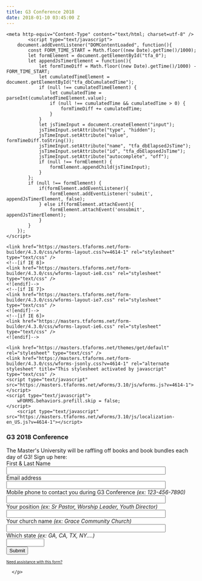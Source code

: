 ```yaml
---
title: G3 Conference 2018
date: 2018-01-10 03:45:00 Z
---
```


<!-- FORM: HEAD SECTION -->

    <meta http-equiv="Content-Type" content="text/html; charset=utf-8" />
            <script type="text/javascript">
        document.addEventListener("DOMContentLoaded", function(){
            const FORM_TIME_START = Math.floor((new Date).getTime()/1000);
            let formElement = document.getElementById("tfa_0");
            let appendJsTimerElement = function(){
                let formTimeDiff = Math.floor((new Date).getTime()/1000) - FORM_TIME_START;
                let cumulatedTimeElement = document.getElementById("tfa_dbCumulatedTime");
                if (null !== cumulatedTimeElement) {
                    let cumulatedTime = parseInt(cumulatedTimeElement.value);
                    if (null !== cumulatedTime && cumulatedTime > 0) {
                        formTimeDiff += cumulatedTime;
                    }
                }
                let jsTimeInput = document.createElement("input");
                jsTimeInput.setAttribute("type", "hidden");
                jsTimeInput.setAttribute("value", formTimeDiff.toString());
                jsTimeInput.setAttribute("name", "tfa_dbElapsedJsTime");
                jsTimeInput.setAttribute("id", "tfa_dbElapsedJsTime");
                jsTimeInput.setAttribute("autocomplete", "off");
                if (null !== formElement) {
                    formElement.appendChild(jsTimeInput);
                }
            };
            if (null !== formElement) {
                if(formElement.addEventListener){
                    formElement.addEventListener('submit', appendJsTimerElement, false);
                } else if(formElement.attachEvent){
                    formElement.attachEvent('onsubmit', appendJsTimerElement);
                }
            }
        });
    </script>

    <link href="https://masters.tfaforms.net/form-builder/4.3.0/css/wforms-layout.css?v=4614-1" rel="stylesheet" type="text/css" />
    <!--[if IE 8]>
    <link href="https://masters.tfaforms.net/form-builder/4.3.0/css/wforms-layout-ie8.css" rel="stylesheet" type="text/css" />
    <![endif]-->
    <!--[if IE 7]>
    <link href="https://masters.tfaforms.net/form-builder/4.3.0/css/wforms-layout-ie7.css" rel="stylesheet" type="text/css" />
    <![endif]-->
    <!--[if IE 6]>
    <link href="https://masters.tfaforms.net/form-builder/4.3.0/css/wforms-layout-ie6.css" rel="stylesheet" type="text/css" />
    <![endif]-->

    <link href="https://masters.tfaforms.net/themes/get/default" rel="stylesheet" type="text/css" />
    <link href="https://masters.tfaforms.net/form-builder/4.3.0/css/wforms-jsonly.css?v=4614-1" rel="alternate stylesheet" title="This stylesheet activated by javascript" type="text/css" />
    <script type="text/javascript" src="https://masters.tfaforms.net/wForms/3.10/js/wforms.js?v=4614-1"></script>
    <script type="text/javascript">
        wFORMS.behaviors.prefill.skip = false;
    </script>
        <script type="text/javascript" src="https://masters.tfaforms.net/wForms/3.10/js/localization-en_US.js?v=4614-1"></script>

<!-- FORM: BODY SECTION -->
<div class="wFormContainer"  >

  <style type="text/css">
                #tfa_1,
                *[id^="tfa_1["] {
                    width: 420px !important;
                }
                #tfa_1-D,
                *[id^="tfa_1["][class~="field-container-D"] {
                    width: auto !important;
                }
            
                #tfa_2,
                *[id^="tfa_2["] {
                    width: 420px !important;
                }
                #tfa_2-D,
                *[id^="tfa_2["][class~="field-container-D"] {
                    width: auto !important;
                }
            
                #tfa_3,
                *[id^="tfa_3["] {
                    width: 420px !important;
                }
                #tfa_3-D,
                *[id^="tfa_3["][class~="field-container-D"] {
                    width: auto !important;
                }
            
                #tfa_3-L,
                label[id^="tfa_3["] {
                    width: 490px !important;
                }
            
                #tfa_4,
                *[id^="tfa_4["] {
                    width: 420px !important;
                }
                #tfa_4-D,
                *[id^="tfa_4["][class~="field-container-D"] {
                    width: auto !important;
                }
            
                #tfa_4-L,
                label[id^="tfa_4["] {
                    width: 470px !important;
                }
            
                #tfa_5,
                *[id^="tfa_5["] {
                    width: 420px !important;
                }
                #tfa_5-D,
                *[id^="tfa_5["][class~="field-container-D"] {
                    width: auto !important;
                }
            
                #tfa_5-L,
                label[id^="tfa_5["] {
                    width: 490px !important;
                }
            
                #tfa_6,
                *[id^="tfa_6["] {
                    width: 100px !important;
                }
                #tfa_6-D,
                *[id^="tfa_6["][class~="field-container-D"] {
                    width: auto !important;
                }
            
                #tfa_6-L,
                label[id^="tfa_6["] {
                    width: 490px !important;
                }
            </style><div class=""><div class="wForm" id="tfa_0-WRPR" dir="ltr">
<div class="codesection" id="code-tfa_0"></div>
<h3 class="wFormTitle" id="tfa_0-T">G3 2018 Conference&nbsp;</h3>
<form method="post" action="https://masters.tfaforms.net/responses/processor" class="hintsBelow labelsAbove" id="tfa_0">
<div class="htmlSection" id="tfa_7"><div class="htmlContent" id="tfa_7-HTML">The Master's University will be raffling off books and book bundles each day of G3! Sign up here:</div></div>
<div class="oneField field-container-D     " id="tfa_1-D">
<label id="tfa_1-L" for="tfa_1" class="label preField reqMark">First &amp; Last Name</label><br><div class="inputWrapper"><input type="text" id="tfa_1" name="tfa_1" value="" placeholder="" title="First &amp; Last Name" class="required"></div>
</div>
<div class="oneField field-container-D     " id="tfa_2-D">
<label id="tfa_2-L" for="tfa_2" class="label preField reqMark">Email address</label><br><div class="inputWrapper"><input type="text" id="tfa_2" name="tfa_2" value="" placeholder="" title="Email address" class="validate-email required"></div>
</div>
<div class="oneField field-container-D     " id="tfa_3-D">
<label id="tfa_3-L" for="tfa_3" class="label preField reqMark">Mobile phone to contact you during G3 Conference <i style="font-weight: normal;">(ex: 123-456-7890)</i></label><br><div class="inputWrapper"><input type="text" id="tfa_3" name="tfa_3" value="" placeholder="" title="Mobile phone to contact you during G3 Conference (ex: 123-456-7890)" class="required"></div>
</div>
<div class="oneField field-container-D     " id="tfa_4-D">
<label id="tfa_4-L" for="tfa_4" class="label preField ">Your position <span style="font-weight: normal;"><i>(ex: Sr Pastor, Worship Leader, Youth Director)</i></span></label><br><div class="inputWrapper"><input type="text" id="tfa_4" name="tfa_4" value="" placeholder="" title="Your position (ex: Sr Pastor, Worship Leader, Youth Director)" class=""></div>
</div>
<div class="oneField field-container-D     " id="tfa_5-D">
<label id="tfa_5-L" for="tfa_5" class="label preField ">Your church name <span style="font-weight: normal;"><i>(ex: Grace Community Church)</i></span></label><br><div class="inputWrapper"><input type="text" id="tfa_5" name="tfa_5" value="" placeholder="" title="Your church name (ex: Grace Community Church)" class=""></div>
</div>
<div class="oneField field-container-D     " id="tfa_6-D">
<label id="tfa_6-L" for="tfa_6" class="label preField ">Which state <span style="font-weight: normal;"><i>(ex: GA, CA, TX, NY....)</i></span></label><br><div class="inputWrapper"><input type="text" id="tfa_6" name="tfa_6" value="" placeholder="" title="Which state (ex: GA, CA, TX, NY....)" class=""></div>
</div>
<div class="actions" id="tfa_0-A"><input type="submit" class="primaryAction" value="Submit"></div>
<div style="clear:both"></div>
<input type="hidden" value="217739" name="tfa_dbFormId" id="tfa_dbFormId"><input type="hidden" value="" name="tfa_dbResponseId" id="tfa_dbResponseId"><input type="hidden" value="9d9f7d3b772bbd8e1af49005588ff0bf" name="tfa_dbControl" id="tfa_dbControl"><input type="hidden" value="2" name="tfa_dbVersionId" id="tfa_dbVersionId"><input type="hidden" value="" name="tfa_switchedoff" id="tfa_switchedoff">
</form>
</div></div>

  <p class="supportInfo" >
        <a href="https://masters.tfaforms.net/forms/help/217739" target="new" style="font-size: 0.7em;">
      Need assistance with this form?    </a>

      </p>

</div>